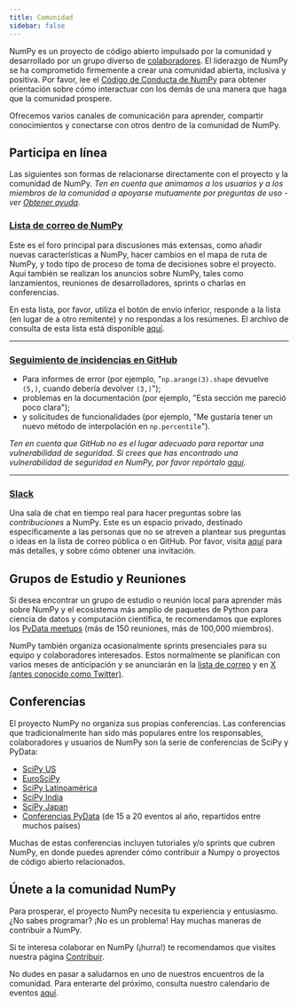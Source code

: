 ```yaml
---
title: Comunidad
sidebar: false
---
```


NumPy es un proyecto de código abierto impulsado por la comunidad y desarrollado por un grupo diverso de [colaboradores](/teams/). El liderazgo de NumPy se ha comprometido firmemente a crear una comunidad abierta, inclusiva y positiva. Por favor, lee el [Código de Conducta de NumPy](/code-of-conduct) para obtener orientación sobre cómo interactuar con los demás de una manera que haga que la comunidad prospere.

Ofrecemos varios canales de comunicación para aprender, compartir conocimientos y conectarse con otros dentro de la comunidad de NumPy.


## Participa en línea

Las siguientes son formas de relacionarse directamente con el proyecto y la comunidad de NumPy. _Ten en cuenta que animamos a los usuarios y a los miembros de la comunidad a apoyarse mutuamente por preguntas de uso - ver [Obtener ayuda](/gethelp)._


### [Lista de correo de NumPy](https://mail.python.org/mailman/listinfo/numpy-discussion)

Este es el foro principal para discusiones más extensas, como añadir nuevas características a NumPy, hacer cambios en el mapa de ruta de NumPy, y todo tipo de proceso de toma de decisiones sobre el proyecto. Aquí también se realizan los anuncios sobre NumPy, tales como lanzamientos, reuniones de desarrolladores, sprints o charlas en conferencias.

En esta lista, por favor, utiliza el botón de envío inferior, responde a la lista (en lugar de a otro remitente) y no respondas a los resúmenes. El archivo de consulta de esta lista está disponible [aquí](https://mail.python.org/archives/list/numpy-discussion@python.org/).

***

### [Seguimiento de incidencias en GitHub](https://github.com/numpy/numpy/issues)

- Para informes de error (por ejemplo, "`np.arange(3).shape` devuelve `(5,)`, cuando debería devolver `(3,)`");
- problemas en la documentación (por ejemplo, "Esta sección me pareció poco clara");
- y solicitudes de funcionalidades (por ejemplo, "Me gustaría tener un nuevo método de interpolación en `np.percentile`").

_Ten en cuenta que GitHub no es el lugar adecuado para reportar una vulnerabilidad de seguridad. Si crees que has encontrado una vulnerabilidad de seguridad en NumPy, por favor repórtalo [aquí](https://tidelift.com/docs/security)._

***

### [Slack](https://numpy-team.slack.com)

Una sala de chat en tiempo real para hacer preguntas sobre las _contribuciones_ a NumPy. Este es un espacio privado, destinado específicamente a las personas que no se atreven a plantear sus preguntas o ideas en la lista de correo pública o en GitHub. Por favor, visita [aquí](https://numpy.org/devdocs/dev/index.html#contributing-to-numpy) para más detalles, y sobre cómo obtener una invitación.


## Grupos de Estudio y Reuniones

Si desea encontrar un grupo de estudio o reunión local para aprender más sobre NumPy y el ecosistema más amplio de paquetes de Python para ciencia de datos y computación científica, te recomendamos que explores los [PyData meetups](https://www.meetup.com/pro/pydata/) (más de 150 reuniones, más de 100,000 miembros).

NumPy también organiza ocasionalmente sprints presenciales para su equipo y colaboradores interesados. Estos normalmente se planifican con varios meses de anticipación y se anunciarán en la [lista de correo](https://mail.python.org/mailman/listinfo/numpy-discussion) y en [X (antes conocido como Twitter)](https://x.com/numpy_team).


## Conferencias

El proyecto NumPy no organiza sus propias conferencias. Las conferencias que tradicionalmente han sido más populares entre los responsables, colaboradores y usuarios de NumPy son la serie de conferencias de SciPy y PyData:

- [SciPy US](https://conference.scipy.org)
- [EuroSciPy](https://www.euroscipy.org)
- [SciPy Latinoamérica](https://www.scipyla.org)
- [SciPy India](https://scipy.in)
- [SciPy Japan](https://conference.scipy.org)
- [Conferencias PyData](https://pydata.org/event-schedule/) (de 15 a 20 eventos al año, repartidos entre muchos países)

Muchas de estas conferencias incluyen tutoriales y/o sprints que cubren NumPy, en donde puedes aprender cómo contribuir a Numpy o proyectos de código abierto relacionados.


## Únete a la comunidad NumPy

Para prosperar, el proyecto NumPy necesita tu experiencia y entusiasmo. ¿No sabes programar? ¡No es un problema! Hay muchas maneras de contribuir a NumPy.

Si te interesa colaborar en NumPy (¡hurra!) te recomendamos que visites nuestra página [Contribuir](/contribute).

No dudes en pasar a saludarnos en uno de nuestros encuentros de la comunidad. Para enterarte del próximo, consulta nuestro calendario de eventos [aquí](https://scientific-python.org/calendars/).
